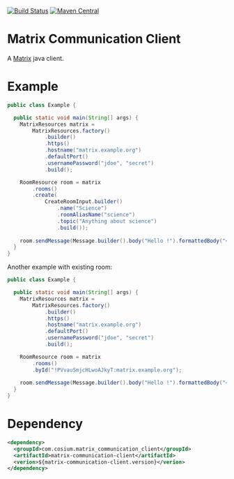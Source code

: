 [![Build Status](https://github.com/Cosium/matrix-communication-client/actions/workflows/ci.yml/badge.svg)](https://github.com/Cosium/matrix-communication-client/actions/workflows/ci.yml)
[![Maven Central](https://img.shields.io/maven-central/v/com.cosium.matrix_communication_client/matrix-communication-client.svg)](https://search.maven.org/#search%7Cgav%7C1%7Cg%3A%22com.cosium.matrix_communication_client%22%20AND%20a%3A%22matrix-communication-client%22)


# Matrix Communication Client

A [Matrix](https://matrix.org/) java client.

# Example

```java
public class Example {

  public static void main(String[] args) {
    MatrixResources matrix =
        MatrixResources.factory()
            .builder()
            .https()
            .hostname("matrix.example.org")
            .defaultPort()
            .usernamePassword("jdoe", "secret")
            .build();

    RoomResource room = matrix
        .rooms()
        .create(
            CreateRoomInput.builder()
                .name("Science")
                .roomAliasName("science")
                .topic("Anything about science")
                .build());
	
    room.sendMessage(Message.builder().body("Hello !").formattedBody("<b>Hello !</b>").build());
  }
}
```

Another example with existing room:

```java
public class Example {

  public static void main(String[] args) {
    MatrixResources matrix =
        MatrixResources.factory()
            .builder()
            .https()
            .hostname("matrix.example.org")
            .defaultPort()
            .usernamePassword("jdoe", "secret")
            .build();

    RoomResource room = matrix
        .rooms()
        .byId("!PVvauSmjcHLwoAJkyT:matrix.example.org");
	
    room.sendMessage(Message.builder().body("Hello !").formattedBody("<b>Hello !</b>").build());
  }
}
```

# Dependency

```xml
<dependency>
  <groupId>com.cosium.matrix_communication_client</groupId>
  <artifactId>matrix-communication-client</artifactId>
  <verion>${matrix-communication-client.version}</verion>
</dependency>
```
